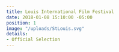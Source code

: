 ```yaml
---
title: Louis International Film Festival
date: 2018-01-08 15:10:00 -05:00
position: 1
image: "/uploads/StLouis.svg"
details:
- Official Selection
---
```



